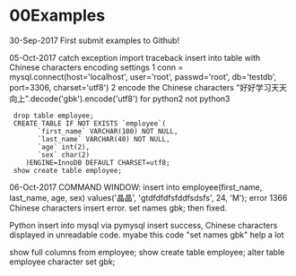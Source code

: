 # 00Examples

30-Sep-2017 First submit examples to Github!

05-Oct-2017
    catch exception import traceback
    insert into table with Chinese characters
    encoding settings
    1 conn = mysql.connect(host='localhost', user='root', passwd='root', db='testdb', port=3306, charset='utf8')
    2 encode the Chinese characters
        "好好学习天天向上".decode('gbk').encode('utf8')  for python2 not python3

     drop table employee;
     CREATE TABLE IF NOT EXISTS `employee`(
           `first_name` VARCHAR(100) NOT NULL,
           `last_name` VARCHAR(40) NOT NULL,
           `age` int(2),
           `sex` char(2)
        )ENGINE=InnoDB DEFAULT CHARSET=utf8;
     show create table employee;

06-Oct-2017
COMMAND WINDOW:
insert into employee(first_name, last_name, age, sex) values('晶晶', 'gtdfdfdfsfddfsdsfs', 24, 'M');
error 1366 Chinese characters insert error.
set names gbk;
then fixed.

Python insert into mysql via pymysql
insert success, Chinese characters displayed in unreadable code.
myabe this code "set names gbk" help a lot

show full columns from employee;
show create table employee;
alter table employee character set gbk;